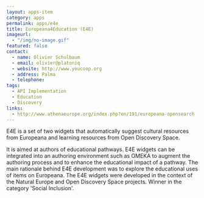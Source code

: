 ```yaml
---
layout: apps-item
category: apps
permalink: apps/e4e
title: Europeana4Education (E4E)
imageurl: 
  - "/img/no-image.gif"
featured: false
contact:
  - name: Olivier Schulbaum
  - email: olivier@platoniq
  - website: http://www.youcoop.org
  - address: Palma
  - telephone:
tags: 
  - API Implementation
  - Education
  - Discovery
links:
  - http://www.athenaeurope.org/index.php?en/191/europeana-opensearch
---
```

E4E is a set of two widgets that automatically suggest cultural resources from Europeana and learning resources from Open Discovery Space. 

It is aimed at authors of educational pathways. E4E widgets can be integrated into an authoring environment such as OMEKA to augment the authoring process and to enhance the educational impact of a pathway. The main rationale behind E4E development was to explore the educational uses of items on Europeana. The E4E widgets were developed in the context of the Natural Europe and Open Discovery Space projects. Winner in the category 'Social Inclusion'.
